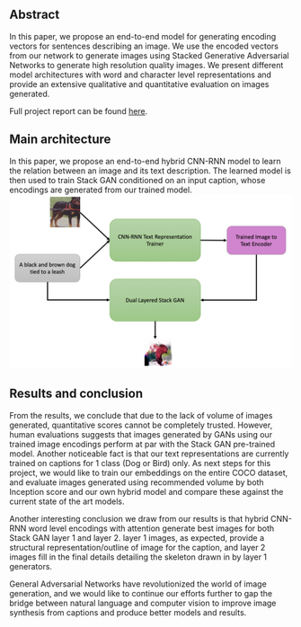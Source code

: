 ## Abstract
In this paper, we propose an end-to-end model for generating encoding vectors for sentences describing an image. We use the encoded vectors from our network to generate images using Stacked Generative Adversarial Networks to generate high resolution quality images. We present different model architectures with word and character level representations and provide an extensive qualitative and quantitative evaluation on images generated. 

Full project report can be found [here](https://drive.google.com/file/d/1BO2GGv3E8cWXWiQuLkkvBt1xSt1_ttv7/view?usp=sharing).

## Main architecture
In this paper, we propose an end-to-end hybrid CNN-RNN model to learn the relation between an image and its text description. The learned model is then used to train Stack GAN conditioned on an input caption, whose encodings are generated from our trained model.
![alt text](MainArchitecture.png?raw=true "Title")

## Results and conclusion
From the results, we conclude that due to the lack of volume of images generated, quantitative scores cannot be completely trusted. However, human evaluations suggests that images generated by GANs using our trained image encodings perform at par with the Stack GAN pre-trained model. Another noticeable fact is that our text representations are currently trained on captions for 1 class (Dog or Bird) only. As next steps for this project, we would like to train our embeddings on the entire COCO dataset, and evaluate images generated using recommended volume by both Inception score and our own hybrid model and compare these against the current state of the art models.

Another interesting conclusion we draw from our results is that hybrid CNN-RNN word level encodings with attention generate best images for both Stack GAN layer 1 and layer 2. layer 1 images, as expected, provide a structural representation/outline of image for the caption, and layer 2 images fill in the final details detailing the skeleton drawn in by layer 1 generators.

General Adversarial Networks have revolutionized the world of image generation, and we would like to continue our efforts further to gap the bridge between natural language and computer vision to improve image synthesis from captions and produce better models and results.
